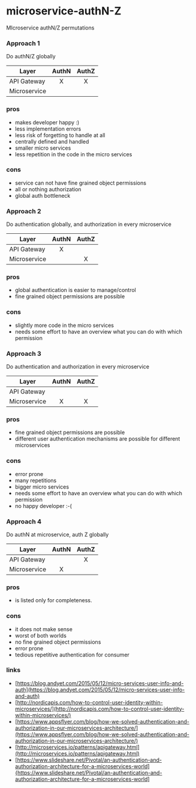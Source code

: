 # microservice-authN-Z
MIcroservice authN/Z permutations

### Approach 1
Do authN/Z globally

Layer | AuthN | AuthZ
------------ |:-------------:|:-------------:
API Gateway	| X | X
Microservice | |

### pros
* makes developer happy :)
*	less implementation errors
*	less risk of forgetting to handle at all
*	centrally defined and handled
*	smaller micro services
*	less repetition in the code in the micro services
### cons
*	service can not have fine grained object permissions
*	all or nothing authorization
*	global auth bottleneck

### Approach 2
Do authentication globally, and authorization in every microservice

Layer | AuthN | AuthZ
------------ |:-------------:|:-------------:
API Gateway	| X |
Microservice | | X

### pros
*	global authentication is easier to manage/control
*	fine grained object permissions are possible
### cons
*	slightly more code in the micro services
*	needs some effort to have an overview what you can do with which permission

### Approach 3
Do authentication and authorization in every microservice

Layer | AuthN | AuthZ
------------ |:-------------:|:-------------:
API Gateway	| |
Microservice | X | X

### pros
*	fine grained object permissions are possible
*	different user authentication mechanisms are possible for different microservices

### cons
*	error prone
*	many repetitions
*	bigger micro services
*	needs some effort to have an overview what you can do with which permission
*	no happy developer :-(

### Approach 4
Do authN at microservice, auth Z globally

Layer | AuthN | AuthZ
------------ |:-------------:|:-------------:
API Gateway	| | X
Microservice | X |

### pros
*	is listed only for completeness. 
### cons
*	it does not make sense
*	worst of both worlds
*	no fine grained object permissions 
*	error prone
*	tedious repetitive authentication for consumer

### links
* [https://blog.andyet.com/2015/05/12/micro-services-user-info-and-auth](https://blog.andyet.com/2015/05/12/micro-services-user-info-and-auth)
* [http://nordicapis.com/how-to-control-user-identity-within-microservices/](http://nordicapis.com/how-to-control-user-identity-within-microservices/)
* [https://www.appsflyer.com/blog/how-we-solved-authentication-and-authorization-in-our-microservices-architecture/](https://www.appsflyer.com/blog/how-we-solved-authentication-and-authorization-in-our-microservices-architecture/)
* [http://microservices.io/patterns/apigateway.html](http://microservices.io/patterns/apigateway.html)
* [https://www.slideshare.net/Pivotal/an-authentication-and-authorization-architecture-for-a-microservices-world]{https://www.slideshare.net/Pivotal/an-authentication-and-authorization-architecture-for-a-microservices-world]

